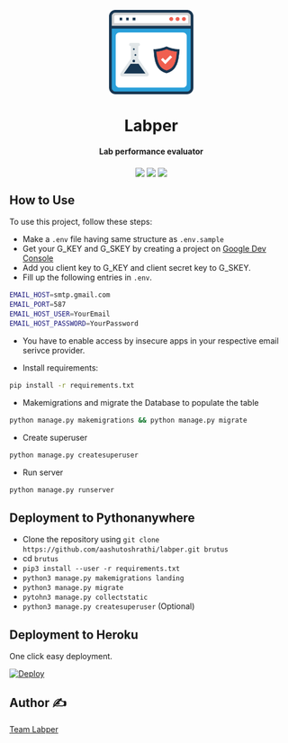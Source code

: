 <p align='center'> <img src="static/icons/lab.png" align="center" width="150"></p>

<h1 align="center">Labper</h1>
<h4 align="center">Lab performance evaluator</h4>

<p align="center">
<a href="https://travis-ci.com/aashutoshrathi/labper"><img src="https://img.shields.io/travis/com/aashutoshrathi/labper/master.svg?style=for-the-badge" align="center"></a>
<a href="https://heroku.com/deploy?template=http://github.com/aashutoshrathi/labper"><img src="https://www.herokucdn.com/deploy/button.svg" align="center"></a>
<img src="https://img.shields.io/pypi/pyversions/Django.svg?style=for-the-badge" align="center">
</p>


## How to Use

To use this project, follow these steps:

- Make a `.env` file having same structure as `.env.sample`
- Get your G_KEY and G_SKEY by creating a project on [Google Dev Console](http://console.developers.google.com/)
- Add you client key to G_KEY and client secret key to G_SKEY.
- Fill up the following entries in `.env`.

```bash
EMAIL_HOST=smtp.gmail.com
EMAIL_PORT=587
EMAIL_HOST_USER=YourEmail
EMAIL_HOST_PASSWORD=YourPassword
```

- You have to enable access by insecure apps in your respective email serivce provider.

- Install requirements:

```bash
pip install -r requirements.txt
```

- Makemigrations and migrate the Database to populate the table

```bash
python manage.py makemigrations && python manage.py migrate
```

- Create superuser

```bash
python manage.py createsuperuser
```

- Run server

```bash
python manage.py runserver
```

## Deployment to Pythonanywhere

- Clone the repository using ` git clone https://github.com/aashutoshrathi/labper.git brutus `
- cd `brutus`
- `pip3 install --user -r requirements.txt`
- `python3 manage.py makemigrations landing`
- `python3 manage.py migrate`
- `pytohn3 manage.py collectstatic`
- `python3 manage.py createsuperuser` (Optional)

## Deployment to Heroku

One click easy deployment.

[![Deploy](https://www.herokucdn.com/deploy/button.svg)](https://heroku.com/deploy?template=http://github.com/aashutoshrathi/labper)


## Author ✍️

[Team Labper](https://labper.herokuapp.com/about/)
